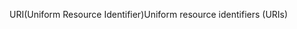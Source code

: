 <span data-ttu-id="58ce5-101">URI(Uniform Resource Identifier)</span><span class="sxs-lookup"><span data-stu-id="58ce5-101">Uniform resource identifiers (URIs)</span></span>